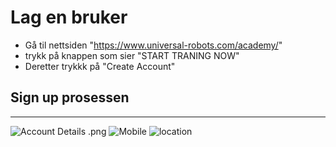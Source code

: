 # Lag en bruker

- Gå til nettsiden "https://www.universal-robots.com/academy/"
- trykk på knappen som sier "START TRANING NOW"
- Deretter trykkk på "Create Account"

## Sign up prosessen
----------------------------
![Account Details .png](https://github.com/robotikklinja/ur-robot/blob/master/Bilder/Tutorial1.png?raw=true)
![Mobile](https://github.com/robotikklinja/ur-robot/blob/master/Bilder/Tutorial2.png?raw=true)
![location](https://github.com/robotikklinja/ur-robot/blob/master/Bilder/Tutorial3.png?raw=true)
